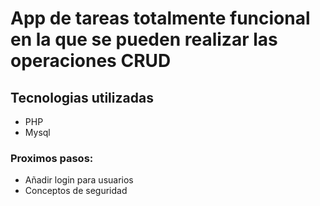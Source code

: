 # App de tareas totalmente funcional en la que se pueden realizar las operaciones CRUD

## Tecnologias utilizadas

* PHP
* Mysql


### Proximos pasos: 
* Añadir login para usuarios
* Conceptos de seguridad